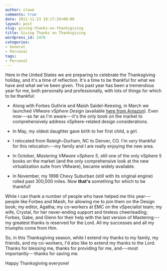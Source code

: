 ```yaml
---
author: slowe
comments: true
date: 2011-11-23 19:17:29+00:00
layout: post
slug: giving-thanks-on-thanksgiving
title: Giving Thanks on Thanksgiving
wordpress_id: 2476
categories:
- General
- Personal
tags:
- Personal
---
```


Here in the United States we are preparing to celebrate the Thanksgiving holiday, and it's a time of reflection. It's a time to be thankful for what we have and what we've been given. This past year has been a tremendous year for me, both personally and professionally, with lots of things for which to be thankful:

* Along with Forbes Guthrie and Maish Saidel-Keesing, in March we launched _VMware vSphere Design_ (available [here from Amazon](http://www.amazon.com/VMware-vSphere-Design-Forbes-Guthrie/dp/0470922028/ref=sr_1_1?ie=UTF8&qid=1322086808&sr=8-1)). Even now---as far as I'm aware---it's the only book on the market to comprehensively address vSphere-related design considerations.

* In May, my oldest daughter gave birth to her first child, a girl.

* I relocated from Raleigh-Durham, NC to Denver, CO. I'm _very_ thankful for this relocation---my family and I are really enjoying the new area.

* In October, _Mastering VMware vSphere 5_, still one of the only vSphere 5 books on the market (and the only comprehensive look at the new virtualization suite from VMware), became widely available.

* In November, my 1998 Chevy Suburban (still with its original engine) rolled past 300,000 miles. Now **that's** something for which to be thankful!

While I can thank a number of people who have helped me this year---people like Forbes and Maish, for allowing me to join them on the Design book; my editor, Agatha; my co-workers at EMC on the vSpecialist team; my wife, Crystal, for her never-ending support and tireless cheerleading; Forbes, Gabe, and Glenn for their help with the last version of Mastering---my greatest thanks is reserved for the Lord. All my successes and all my triumphs come from Him.

So, in this Thanksgiving season, while I extend my thanks to my family, my friends, and my co-workers, I'd also like to extend my thanks to the Lord. Thanks for blessing me, thanks for providing for me, and---most importantly---thanks for saving me.

Happy Thanksgiving everyone!
